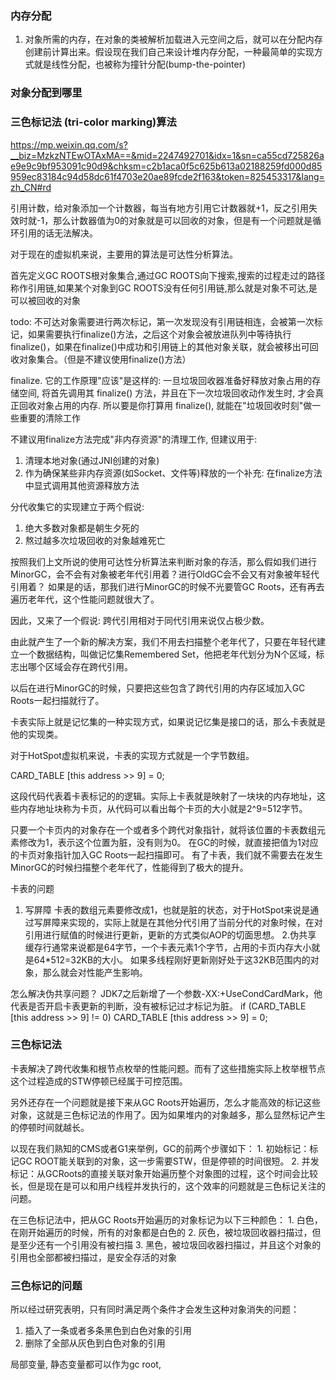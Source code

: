 ### 内存分配 ###
1. 对象所需的内存，在对象的类被解析加载进入元空间之后，就可以在分配内存创建前计算出来。假设现在我们自己来设计堆内存分配，一种最简单的实现方式就是线性分配，也被称为撞针分配(bump-the-pointer)

### 对象分配到哪里 ###

### 三色标记法 (tri-color marking)算法 ###
https://mp.weixin.qq.com/s?__biz=MzkzNTEwOTAxMA==&mid=2247492701&idx=1&sn=ca55cd725826ae9e9c9bf953091c90d9&chksm=c2b1aca0f5c625b613a02188259fd000d85959ec83184c94d58dc61f4703e20ae89fcde2f163&token=825453317&lang=zh_CN#rd

引用计数，给对象添加一个计数器，每当有地方引用它计数器就+1，反之引用失效时就-1，那么计数器值为0的对象就是可以回收的对象，但是有一个问题就是循环引用的话无法解决。

对于现在的虚拟机来说，主要用的算法是可达性分析算法。

首先定义GC ROOTS根对象集合,通过GC ROOTS向下搜索,搜索的过程走过的路径称作引用链,如果某个对象到GC ROOTS没有任何引用链,那么就是对象不可达,是可以被回收的对象

todo:
不可达对象需要进行两次标记，第一次发现没有引用链相连，会被第一次标记，如果需要执行finalize()方法，之后这个对象会被放进队列中等待执行finalize()，如果在finalize()中成功和引用链上的其他对象关联，就会被移出可回收对象集合。（但是不建议使用finalize()方法）

finalize. 它的工作原理"应该"是这样的: 一旦垃圾回收器准备好释放对象占用的存储空间, 将首先调用其 finalize() 方法，并且在下一次垃圾回收动作发生时, 才会真正回收对象占用的内存. 所以要是你打算用 finalize(), 就能在"垃圾回收时刻"做一些重要的清除工作


不建议用finalize方法完成"非内存资源"的清理工作,
但建议用于:
1. 清理本地对象(通过JNI创建的对象)
2. 作为确保某些非内存资源(如Socket、文件等)释放的一个补充: 在finalize方法中显式调用其他资源释放方法



分代收集它的实现建立于两个假说:
1. 绝大多数对象都是朝生夕死的
2. 熬过越多次垃圾回收的对象越难死亡




按照我们上文所说的使用可达性分析算法来判断对象的存活，那么假如我们进行MinorGC，会不会有对象被老年代引用着？进行OldGC会不会又有对象被年轻代引用着？
如果是的话，那我们进行MinorGC的时候不光要管GC Roots，还有再去遍历老年代，这个性能问题就很大了。

因此，又来了一个假说:
    跨代引用相对于同代引用来说仅占极少数。

由此就产生了一个新的解决方案，我们不用去扫描整个老年代了，只要在年轻代建立一个数据结构，叫做记忆集Remembered Set，他把老年代划分为N个区域，标志出哪个区域会存在跨代引用。

以后在进行MinorGC的时候，只要把这些包含了跨代引用的内存区域加入GC Roots一起扫描就行了。



卡表实际上就是记忆集的一种实现方式，如果说记忆集是接口的话，那么卡表就是他的实现类。

对于HotSpot虚拟机来说，卡表的实现方式就是一个字节数组。

CARD_TABLE [this address >> 9] = 0;

这段代码代表着卡表标记的的逻辑。实际上卡表就是映射了一块块的内存地址，这些内存地址块称为卡页，从代码可以看出每个卡页的大小就是2^9=512字节。

只要一个卡页内的对象存在一个或者多个跨代对象指针，就将该位置的卡表数组元素修改为1，表示这个位置为脏，没有则为0。
在GC的时候，就直接把值为1对应的卡页对象指针加入GC Roots一起扫描即可。
有了卡表，我们就不需要去在发生MinorGC的时候扫描整个老年代了，性能得到了极大的提升。


卡表的问题
1. 写屏障
卡表的数组元素要修改成1，也就是脏的状态，对于HotSpot来说是通过写屏障来实现的，实际上就是在其他分代引用了当前分代的对象时候，在对引用进行赋值的时候进行更新，更新的方式类似AOP的切面思想。
2.伪共享 
缓存行通常来说都是64字节，一个卡表元素1个字节，占用的卡页内存大小就是64*512=32KB的大小。
如果多线程刚好更新刚好处于这32KB范围内的对象，那么就会对性能产生影响。

怎么解决伪共享问题？
JDK7之后新增了一个参数-XX:+UseCondCardMark，他代表是否开启卡表更新的判断，没有被标记过才标记为脏。
if (CARD_TABLE [this address >> 9] != 0)
    CARD_TABLE [this address >> 9] = 0;


### 三色标记法 ###
卡表解决了跨代收集和根节点枚举的性能问题。而有了这些措施实际上枚举根节点这个过程造成的STW停顿已经属于可控范围。

另外还存在一个问题就是接下来从GC Roots开始遍历，怎么才能高效的标记这些对象，这就是三色标记法的作用了。因为如果堆内的对象越多，那么显然标记产生的停顿时间就越长。


以现在我们熟知的CMS或者G1来举例，GC的前两个步骤如下：
    1. 初始标记：标记GC ROOT能关联到的对象，这一步需要STW，但是停顿的时间很短。
    2. 并发标记：从GCRoots的直接关联对象开始遍历整个对象图的过程，这个时间会比较长，但是现在是可以和用户线程并发执行的，这个效率的问题就是三色标记关注的问题。

在三色标记法中，把从GC Roots开始遍历的对象标记为以下三种颜色：
    1. 白色，在刚开始遍历的时候，所有的对象都是白色的
    2. 灰色，被垃圾回收器扫描过，但是至少还有一个引用没有被扫描
    3. 黑色，被垃圾回收器扫描过，并且这个对象的引用也全部都被扫描过，是安全存活的对象


### 三色标记的问题 ###

所以经过研究表明，只有同时满足两个条件才会发生这种对象消失的问题：
1. 插入了一条或者多条黑色到白色对象的引用
2. 删除了全部从灰色到白色对象的引用


局部变量, 静态变量都可以作为gc root, 




